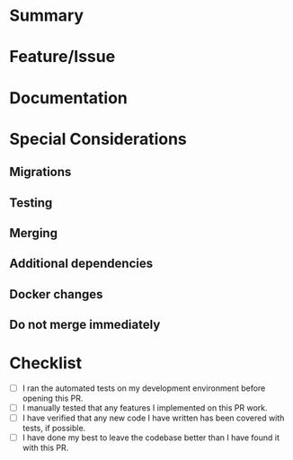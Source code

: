 # Summary
<!--- Describe what this PR will change -->

# Feature/Issue
<!--- Link to the feature/issue that this PR is related to. If it solves the feature/issue, put something like one of the following:

Implements [link to feature]
Solves [link to issue]

If it only makes progress on the feature/issue:

Part of [link to feature/issue]

If there's not a corresponding feature/issue, either make one if that makes sense or note why this change is worth making.
-->

# Documentation
<!--- You can delete this section if the documentation does not need to change. If it does, either link your documentation changes here in a pull request like so:

Changed in [link to documentation PR]

Otherwise note the general changes that still need to be written. -->

# Special Considerations 
<!--- This section can be discarded in none of the below headings are applicable. -->

## Migrations
<!--- Will this trigger migrations? If so, note it here. If the migrations include one or more new fields that are required, provide a one-off default that will work for them. -->

## Testing
<!--- Is anything special (beyond pytest) needed to test these changes? If so, note it here. -->

## Merging
<!--- Will merging this PR require anything special action from the team when they update their projects? If so, note it here. -->

## Additional dependencies 
<!--- If there's a new Python module needed, be sure to update requirements.txt. You should also include it in this section so people know they need to update their environment. If it's something else, be sure to note it here with any required instructions. -->

## Docker changes
<!--- If team members need to rebuild their Docker containers, note it here. -->

## Do not merge immediately
<!--- If you do not want someone to merge these changes as soon as reviews are done and tests pass, note it here with a quick sentence explaining why. -->

# Checklist 
- [ ] I ran the automated tests on my development environment before opening this PR.
- [ ] I manually tested that any features I implemented on this PR work.
- [ ] I have verified that any new code I have written has been covered with tests, if possible.
- [ ] I have done my best to leave the codebase better than I have found it with this PR.
